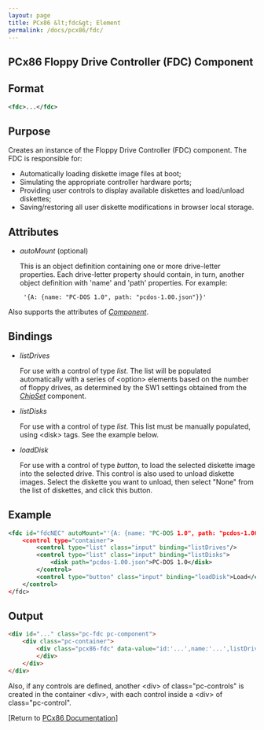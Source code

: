 ```yaml
---
layout: page
title: PCx86 &lt;fdc&gt; Element
permalink: /docs/pcx86/fdc/
---
```


PCx86 Floppy Drive Controller (FDC) Component
---------------------------------------------

Format
------

```xml
<fdc>...</fdc>
```

Purpose
-------

Creates an instance of the Floppy Drive Controller (FDC) component. The FDC is responsible for:

- Automatically loading diskette image files at boot;
- Simulating the appropriate controller hardware ports;
- Providing user controls to display available diskettes and load/unload diskettes;
- Saving/restoring all user diskette modifications in browser local storage.

Attributes
----------

 * *autoMount* (optional)
 
	This is an object definition containing one or more drive-letter properties.
	Each drive-letter property should contain, in turn, another object definition with 'name' and 'path' properties.
	For example:
	
		'{A: {name: "PC-DOS 1.0", path: "pcdos-1.00.json"}}'
		
Also supports the attributes of *[Component](../component/)*.

Bindings
--------

 * *listDrives*
 
	For use with a control of type *list*. The list will be populated automatically with a series of &lt;option&gt;
	elements based on the number of floppy drives, as determined by the SW1 settings obtained from the
	*[ChipSet](../chipset/)* component.
	
 * *listDisks*
 
	For use with a control of type *list*. This list must be manually populated, using &lt;disk&gt; tags.
	See the example below.
	
 * *loadDisk*
 
	For use with a control of type *button*, to load the selected diskette image into the selected drive.
	This control is also used to unload diskette images. Select the diskette you want to unload, then select
	"None" from the list of diskettes, and click this button.

Example
-------

```xml
<fdc id="fdcNEC" autoMount="'{A: {name: "PC-DOS 1.0", path: "pcdos-1.00.json"}}'">
    <control type="container">
        <control type="list" class="input" binding="listDrives"/>
        <control type="list" class="input" binding="listDisks">
            <disk path="pcdos-1.00.json">PC-DOS 1.0</disk>
        </control>
        <control type="button" class="input" binding="loadDisk">Load</control>
    </control>
</fdc>
```

Output
------

```html
<div id="..." class="pc-fdc pc-component">
    <div class="pc-container">
        <div class="pcx86-fdc" data-value="id:'...',name:'...',listDrives:'...',listDisks:'...',loadDisk:'...'">
        </div>
    </div>
</div>
```

Also, if any controls are defined, another &lt;div&gt; of class="pc-controls" is created in the container &lt;div&gt;,
with each control inside a &lt;div&gt; of class="pc-control".

[Return to [PCx86 Documentation](..)]
